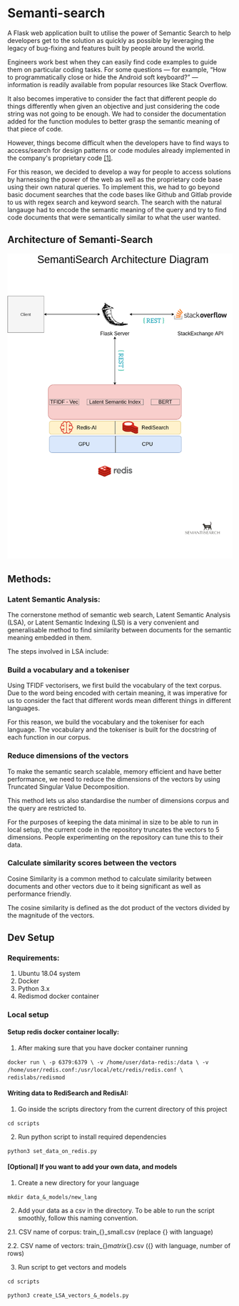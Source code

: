 # Semanti-search
A Flask web application built to utilise the power of Semantic Search to help developers get to the solution as quickly as possible by leveraging the legacy of bug-fixing and features built by people around the world.

Engineers work best when they can easily find code examples to guide them on particular coding tasks. For some questions — for example, “How to programmatically close or hide the Android soft keyboard?” — information is readily available from popular resources like Stack Overflow. 

It also becomes imperative to consider the fact that different people do things differently when given an objective and just considering the code string was not going to be enough. We had to consider the documentation added for the function modules to better grasp the semantic meaning of that piece of code.

However, things become difficult when the developers have to find ways to access/search for design patterns or code modules already implemented in the company's proprietary code [[1]](https://ai.facebook.com/blog/neural-code-search-ml-based-code-search-using-natural-language-queries/). 

For this reason, we decided to develop a way for people to access solutions by harnessing the power of the web as well as the proprietary code base using their own natural queries. To implement this, we had to go beyond basic document searches that the code bases like Github and Gitlab provide to us with regex search and keyword search. The search with the natural langauge had to encode the semantic meaning of the query and try to find code documents that were semantically similar to what the user wanted. 

## Architecture of Semanti-Search

![Architecture Diagram](https://github.com/naanunaane/semanti-search/blob/main/resources/Arch_Diagram_v1.1.png)


## Methods:

### Latent Semantic Analysis:
The cornerstone method of semantic web search, Latent Semantic Analysis (LSA), or Latent Semantic Indexing (LSI) is a very convenient and generalisable method to find similarity between documents for the semantic meaning embedded in them. 

The steps involved in LSA include:

### Build a vocabulary and a tokeniser
Using TFIDF vectorisers, we first build the vocabulary of the text corpus. Due to the word being encoded with certain meaning, it was imperative for us to consider the fact that different words mean different things in different languages. 

For this reason, we build the vocabulary and the tokeniser for each language. The vocabulary and the tokeniser is built for the docstring of each function in our corpus. 

### Reduce dimensions of the vectors
To make the semantic search scalable, memory efficient and have better performance, we need to reduce the dimensions of the vectors by using Truncated Singular Value Decomposition. 

This method lets us also standardise the number of dimensions corpus and the query are restricted to. 

For the purposes of keeping the data minimal in size to be able to run in local setup, the current code in the repository truncates the vectors to 5 dimensions. People experimenting on the repository can tune this to their data. 

### Calculate similarity scores between the vectors
Cosine Similarity is a common method to calculate similarity between documents and other vectors due to it being significant as well as performance friendly. 

The cosine similarity is defined as the dot product of the vectors divided by the magnitude of the vectors. 

## Dev Setup

### Requirements:
1. Ubuntu 18.04 system
2. Docker
3. Python 3.x
4. Redismod docker container

### Local setup
#### Setup redis docker container locally:
1. After making sure that you have docker container running

`docker run \
 -p 6379:6379 \
 -v /home/user/data-redis:/data \
 -v /home/user/redis.conf:/usr/local/etc/redis/redis.conf \
 redislabs/redismod`

#### Writing data to RediSearch and RedisAI:
1. Go inside the scripts directory from the current directory of this project

`cd scripts`
   
2. Run python script to install required dependencies

`python3 set_data_on_redis.py`

#### [Optional] If you want to add your own data, and models
1. Create a new directory for your language

`mkdir data_&_models/new_lang`

2. Add your data as a csv in the directory. To be able to run the script smoothly, follow this naming convention. 

2.1. CSV name of corpus: train_{}_small.csv       (replace {} with language)

2.2. CSV name of vectors: train_{}_matrix_{}.csv  ({} with language, number of rows)

3. Run script to get vectors and models

`cd scripts`

`python3 create_LSA_vectors_&_models.py`